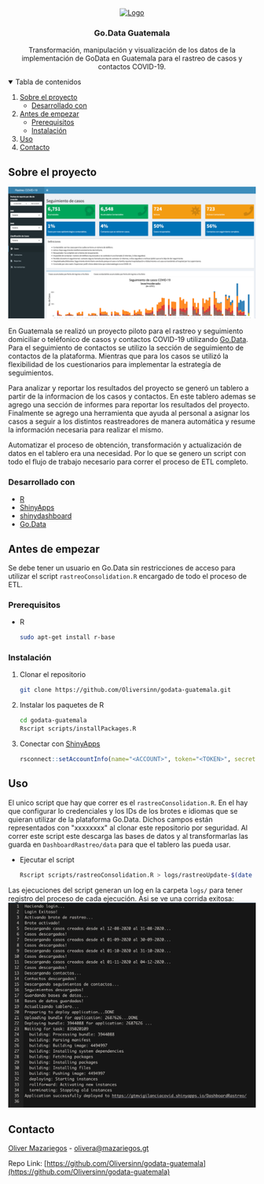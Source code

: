 <!--
*** Thanks for checking out the Best-README-Template. If you have a suggestion
*** that would make this better, please fork the repo and create a pull request
*** or simply open an issue with the tag "enhancement".
*** Thanks again! Now go create something AMAZING! :D
-->



<!-- PROJECT SHIELDS -->
<!--
*** I'm using markdown "reference style" links for readability.
*** Reference links are enclosed in brackets [ ] instead of parentheses ( ).
*** See the bottom of this document for the declaration of the reference variables
*** for contributors-url, forks-url, etc. This is an optional, concise syntax you may use.
*** https://www.markdownguide.org/basic-syntax/#reference-style-links
-->

<!-- PROJECT LOGO -->
<br />
<p align="center">
  <a href="https://github.com/othneildrew/Best-README-Template">
    <img src="https://extranet.who.int/goarn/sites/default/files/go.data_.png" alt="Logo"  height="80">
  </a>

  <h3 align="center">Go.Data Guatemala</h3>

  <p align="center">
    Transformación, manipulación y visualización de los datos de la implementación de GoData en Guatemala para el rastreo de casos y contactos COVID-19.
  </p>
</p>



<!-- TABLE OF CONTENTS -->
<details open="open">
  <summary>Tabla de contenidos</summary>
  <ol>
    <li>
      <a href="#sobre-el-proyecto">Sobre el proyecto</a>
      <ul>
        <li><a href="#desarrollado-con">Desarrollado con</a></li>
      </ul>
    </li>
    <li>
      <a href="#antes-de-empezar">Antes de empezar</a>
      <ul>
        <li><a href="#prerequisitos">Prerequisitos</a></li>
        <li><a href="#instalacion">Instalación</a></li>
      </ul>
    </li>
    <li><a href="#uso">Uso</a></li>
    <li><a href="#contacto">Contacto</a></li>
  </ol>
</details>



<!-- ABOUT THE PROJECT -->
## Sobre el proyecto

[![Product Name Screen Shot][product-screenshot]]()

En Guatemala se realizó un proyecto piloto para el rastreo y seguimiento domiciliar o teléfonico de casos y contactos COVID-19 utilizando [Go.Data](https://www.who.int/godata). Para el seguimiento de contactos se utilizo la sección de seguimiento de contactos de la plataforma. Mientras que para los casos se utilizó la flexibilidad de los cuestionarios para implementar la estrategía de seguimientos.

Para analizar y reportar los resultados del proyecto se generó un tablero a partir de la informacion de los casos y contactos. En este tablero ademas se agrego una sección de informes para reportar los resultados del proyecto. Finalmente se agrego una herramienta que ayuda al personal a asignar los casos a seguir a los distintos reastreadores de manera automática y resume la información necesaria para realizar el mismo.

Automatizar el proceso de obtención, transformación y actualización de datos en el tablero era una necesidad. Por lo que se genero un script con todo el flujo de trabajo necesario para correr el proceso de ETL completo.

### Desarrollado con

* [R](https://www.r-project.org/)
* [ShinyApps](https://www.shinyapps.io/)
* [shinydashboard](https://rstudio.github.io/shinydashboard/)
* [Go.Data](https://www.who.int/godata)



<!-- GETTING STARTED -->
## Antes de empezar

Se debe tener un usuario en Go.Data sin restricciones de acceso para utilizar el script `rastreoConsolidation.R` encargado de todo el proceso de ETL.

### Prerequisitos

* R
  ```sh
  sudo apt-get install r-base
  ```

### Instalación

1. Clonar el repositorio
   ```sh
   git clone https://github.com/Oliversinn/godata-guatemala.git
   ```
2. Instalar los paquetes de R
   ```sh
   cd godata-guatemala
   Rscript scripts/installPackages.R
   ```
3. Conectar con [ShinyApps](https://shiny.rstudio.com/articles/shinyapps.html)
   ```R
   rsconnect::setAccountInfo(name="<ACCOUNT>", token="<TOKEN>", secret="<SECRET>")
   ```

<!-- USAGE EXAMPLES -->
## Uso

El unico script que hay que correr es el `rastreoConsolidation.R`. En el hay que configurar lo credenciales y los IDs de los brotes e idiomas que se quieran utilizar de la plataforma Go.Data. Dichos campos están representados con "xxxxxxxx" al clonar este repositorio por seguridad. Al correr este script este descarga las bases de datos y al transformarlas las guarda en `DashboardRastreo/data` para que el tablero las pueda usar.

* Ejecutar el script
   ```sh
   Rscript scripts/rastreoConsolidation.R > logs/rastreoUpdate-$(date +\%F-\%T).log 2>&1
   ```

Las ejecuciones del script generan un log en la carpeta `logs/` para tener registro del proceso de cada ejecución. Asi se ve una corrida exitosa:
[![Log][log]]()


<!-- CONTACT -->
## Contacto

[Oliver Mazariegos](https://mazariegos.gt/) - olivera@mazariegos.gt

Repo Link: [https://github.com/Oliversinn/godata-guatemala](https://github.com/Oliversinn/godata-guatemala)

<!-- MARKDOWN LINKS & IMAGES -->
<!-- https://www.markdownguide.org/basic-syntax/#reference-style-links -->
[product-screenshot]: assets/dashboard.png
[log]: assets/log.png